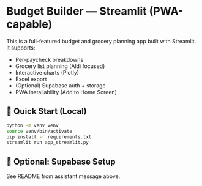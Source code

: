# Budget Builder — Streamlit (PWA-capable)

This is a full-featured budget and grocery planning app built with Streamlit.  
It supports:
- Per-paycheck breakdowns
- Grocery list planning (Aldi focused)
- Interactive charts (Plotly)
- Excel export
- (Optional) Supabase auth + storage
- PWA installability (Add to Home Screen)

## 🚀 Quick Start (Local)
```bash
python -m venv venv
source venv/bin/activate
pip install -r requirements.txt
streamlit run app_streamlit.py
```

## 🔑 Optional: Supabase Setup
See README from assistant message above.

